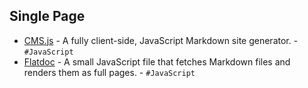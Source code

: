 ## Single Page

  * [CMS.js](https://github.com/chrisdiana/cms.js) \- A fully client-side, JavaScript Markdown site generator. - `#JavaScript`
  * [Flatdoc](http://ricostacruz.com/flatdoc/) \- A small JavaScript file that fetches Markdown files and renders them as full pages. - `#JavaScript`